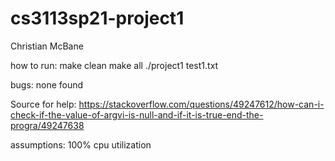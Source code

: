 # cs3113sp21-project1

Christian McBane

how to run:
make clean
make all
./project1 test1.txt

bugs: none found

Source for help:
https://stackoverflow.com/questions/49247612/how-can-i-check-if-the-value-of-argvi-is-null-and-if-it-is-true-end-the-progra/49247638

assumptions: 100% cpu utilization
